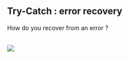 ## Try-Catch : error recovery

How do you recover from an error ?

<br>

<img class="plain" src="lib/images/errorStream.png"/>